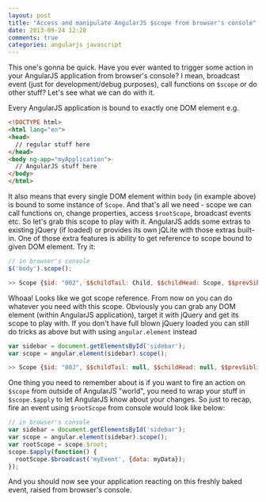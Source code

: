 ```yaml
---
layout: post
title: "Access and manipulate AngularJS $scope from browser's console"
date: 2013-09-24 12:28
comments: true
categories: angularjs javascript
---
```


This one's gonna be quick. Have you ever wanted to trigger some action in your AngularJS application from browser's console? I mean, broadcast event (just for development/debug purposes), call functions on `$scope` or do other stuff? Let's see what we can do with it.

Every AngularJS application is bound to exactly one DOM element e.g.

``` html
<!DOCTYPE html>
<html lang="en">
<head>
  // regular stuff here
</head>
<body ng-app="myApplication">
  // AngularJS stuff here
</body>
</html>
```

It also means that every single DOM element within `body` (in example above) is bound to some instance of `Scope`. And that's all we need - scope we can call functions on, change properties, access `$rootScope`, broadcast events etc. So let's grab this scope to play with it. AngularJS adds some extras to existing jQuery (if loaded) or provides its own jQLite with those extras built-in. One of those extra features is ability to get reference to scope bound to given DOM element. Try it:

``` javascript
// in browser's console
$('body').scope();

>> Scope {$id: "002", $$childTail: Child, $$childHead: Scope, $$prevSibling: null, …}
```

Whoaa! Looks like we got scope reference. From now on you can do whatever you need with this scope. Obviously you can grab any DOM element (within AngularJS application), target it with jQuery and get its scope to play with. If you don't have full blown jQuery loaded you can still do tricks as above but with using `angular.element` instead

``` javascript
var sidebar = document.getElementsById('sidebar');
var scope = angular.element(sidebar).scope();

>> Scope {$id: "00J", $$childTail: null, $$childHead: null, $$prevSibling: null, …}
```

One thing you need to remember about is if you want to fire an action on `$scope` from outside of AngularJS "world", you need to wrap your stuff in `$scope.$apply` to let AngularJS know about your changes. So just to recap, fire an event using `$rootScope` from console would look like below:

``` javascript
// in browser's console
var sidebar = document.getElementsById('sidebar');
var scope = angular.element(sidebar).scope();
var rootScope = scope.$root;
scope.$apply(function() {
  rootScope.$broadcast('myEvent', {data: myData});
});
```

And you should now see your application reacting on this freshly baked event, raised from browser's console.
